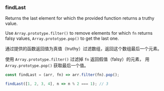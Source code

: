### findLast

Returns the last element for which the provided function returns a truthy value.

Use `Array.prototype.filter()` to remove elements for which `fn` returns falsy values, `Array.prototype.pop()` to get the last one.

通过提供的函数返回值为真值（truthy）过滤数组，返回这个数组最后一个元素。

使用 `Array.prototype.filter()` 过滤掉 `fn` 返回假值（falsy）的元素， 用 `Array.prototype.pop()` 获取最后一个值。

```js
const findLast = (arr, fn) => arr.filter(fn).pop();
```

```js
findLast([1, 2, 3, 4], n => n % 2 === 1); // 3
```
